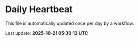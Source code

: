# Daily Heartbeat
This file is automatically updated once per day by a workflow.

Last update: **2025-10-21 05:30:13 UTC**
